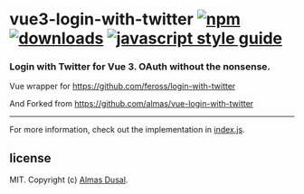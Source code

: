 # vue3-login-with-twitter [![npm][npm-image]][npm-url] [![downloads][downloads-image]][downloads-url] [![javascript style guide][standard-image]][standard-url]

[npm-image]: https://img.shields.io/npm/v/vue3-login-with-twitter.svg
[npm-url]: https://www.npmjs.com/package/vue3-login-with-twitter
[downloads-image]: https://img.shields.io/npm/dm/vue3-login-with-twitter.svg
[downloads-url]: https://www.npmjs.com/package/vue3-login-with-twitter
[standard-image]: https://img.shields.io/badge/code_style-standard-brightgreen.svg
[standard-url]: https://standardjs.com


### Login with Twitter for Vue 3. OAuth without the nonsense.

Vue wrapper for https://github.com/feross/login-with-twitter

And Forked from https://github.com/almas/vue-login-with-twitter

---

For more information, check out the implementation in [index.js](index.js).

## license

MIT. Copyright (c) [Almas Dusal](https://dusal.net).
